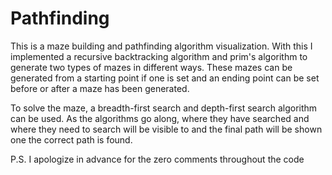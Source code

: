 # Pathfinding

This is a maze building and pathfinding algorithm visualization. With this I implemented a recursive backtracking algorithm and prim's algorithm
to generate two types of mazes in different ways. These mazes can be generated from a starting point if one is set and an ending point can be
set before or after a maze has been generated.

To solve the maze, a breadth-first search and depth-first search algorithm can be used. As the algorithms go along, where they have searched and
where they need to search will be visible to and the final path will be shown one the correct path is found.

P.S. I apologize in advance for the zero comments throughout the code
